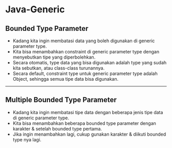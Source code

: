 # Java-Generic
## Bounded Type Parameter
* Kadang kita ingin membatasi data yang boleh digunakan di generic parameter type.
* Kita bisa menambahkan constraint di generic parameter type dengan menyebutkan tipe yang diperbolehkan.
* Secara otomatis, type data yang bisa digunakan adalah type yang sudah kita sebutkan, atau class-class turunannya.
* Secara default, constraint type untuk generic parameter type adalah Object, sehingga semua tipe data bisa digunakan.
---
## Multiple Bounded Type Parameter
* Kadang kita ingin membatasi tipe data dengan beberapa jenis tipe data di generic parameter type.
* Kita bisa menambahkan beberapa bounded type parameter dengan karakter & setelah bounded type pertama.
* Jika ingin menambahkan lagi, cukup gunakan karakter & diikuti bounded type nya lagi.